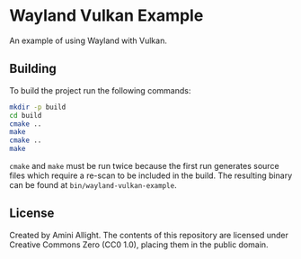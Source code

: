 # Wayland Vulkan Example

An example of using Wayland with Vulkan.

## Building

To build the project run the following commands:

```sh
mkdir -p build
cd build
cmake ..
make
cmake ..
make
```

`cmake` and `make` must be run twice because the first run generates source files which require a re-scan to be included in the build. The resulting binary can be found at `bin/wayland-vulkan-example`.

## License

Created by Amini Allight. The contents of this repository are licensed under Creative Commons Zero (CC0 1.0), placing them in the public domain.
